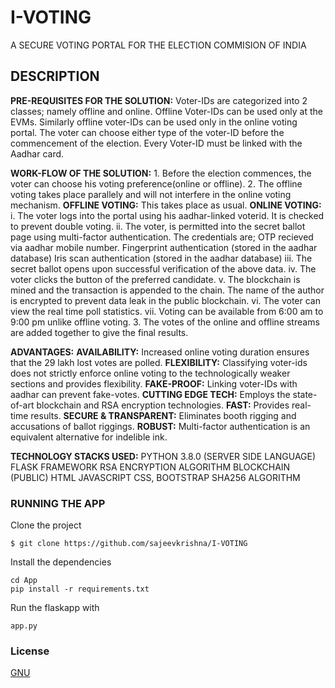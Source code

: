 # I-VOTING
A SECURE VOTING PORTAL FOR THE ELECTION COMMISION OF INDIA

## DESCRIPTION
**PRE-REQUISITES FOR THE SOLUTION:**
	Voter-IDs are categorized into 2 classes; namely offline and online.
	Offline Voter-IDs can be used only at the EVMs.
	Similarly offline voter-IDs can be used only in the online voting portal.
	The voter can choose either type of the voter-ID before the commencement of the election.
	Every Voter-ID must be linked with the Aadhar card.
	
**WORK-FLOW OF THE SOLUTION:**
	1. Before the election commences, the voter can choose his voting preference(online or offline).
	2. The offline voting takes place parallely and will not interfere in the online voting mechanism.
	**OFFLINE VOTING:**
		This takes place as usual.
	**ONLINE VOTING:**
		i. The voter logs into the portal using his aadhar-linked voterid. It is checked to prevent double voting.
		ii. The voter, is permitted into the secret ballot page using multi-factor authentication.
		  The credentials are;
			OTP recieved via aadhar mobile number.
			Fingerprint authentication (stored in the aadhar database)
			Iris scan authentication (stored in the aadhar database)
		iii. The secret ballot opens upon successful verification of the above data.
		iv. The voter clicks the button of the preferred candidate.
		v. The blockchain is mined and the transaction is appended to the chain. The name of the author is encrypted
		   to prevent data leak in the public blockchain.
		vi. The voter can view the real time poll statistics.
		vii. Voting can be available from 6:00 am to 9:00 pm unlike offline voting.
	3. The votes of the online and offline streams are added together to give the final results.

**ADVANTAGES:**
	**AVAILABILITY:** Increased online voting duration ensures that the 29 lakh lost votes are polled.
	**FLEXIBILITY:** Classifying voter-ids does not strictly enforce online voting to the technologically weaker sections and provides flexibility.
	**FAKE-PROOF:** Linking voter-IDs with aadhar can prevent fake-votes.
	**CUTTING EDGE TECH:** Employs the state-of-art blockchain and RSA encryption technologies.
	**FAST:** Provides real-time results.
	**SECURE & TRANSPARENT:** Eliminates booth rigging and accusations of ballot riggings.
	**ROBUST:** Multi-factor authentication is an equivalent alternative for indelible ink.

**TECHNOLOGY STACKS USED:**
	PYTHON 3.8.0 (SERVER SIDE LANGUAGE)
		FLASK FRAMEWORK
	RSA ENCRYPTION ALGORITHM
	BLOCKCHAIN (PUBLIC)
	HTML
	JAVASCRIPT
	CSS, BOOTSTRAP
	SHA256 ALGORITHM

### RUNNING THE APP

Clone the project 
```
$ git clone https://github.com/sajeevkrishna/I-VOTING
```

Install the dependencies
```
cd App
pip install -r requirements.txt
```

Run the flaskapp with
```
app.py
```

### License
[GNU](https://choosealicense.com/licenses/gpl-3.0/)
